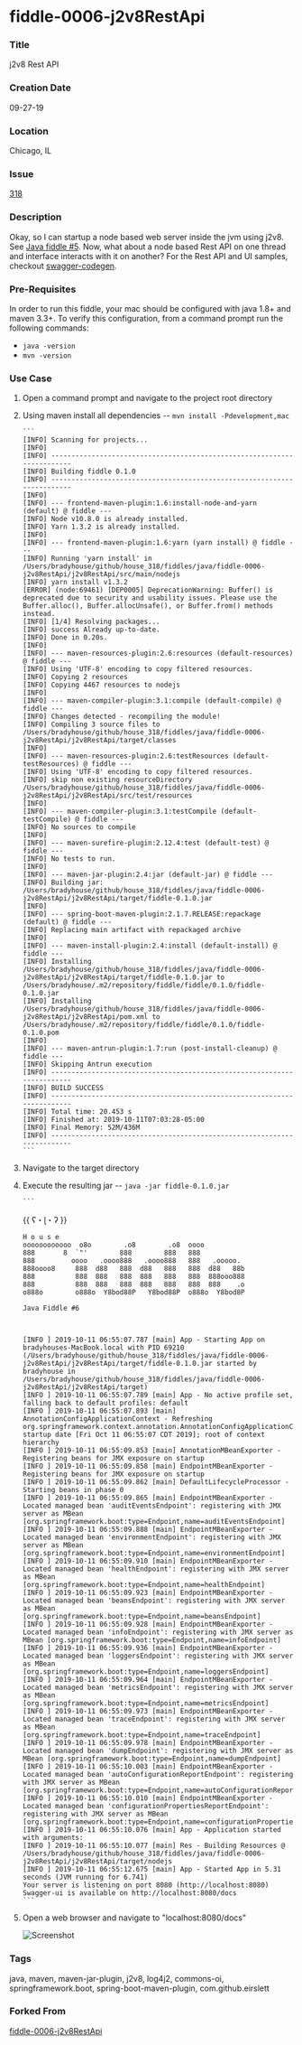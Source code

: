fiddle-0006-j2v8RestApi
======

### Title<a name="title"></a>

j2v8 Rest API


### Creation Date<a name="creation-date"></a>

09-27-19


### Location<a name="location"></a>

Chicago, IL


### Issue<a name="issue"></a>

[318](https://github.com/bradyhouse/house/issues/318)


### Description<a name="description"></a>

Okay, so I can startup a node based web server inside the jvm using j2v8.  See [Java fiddle #5](https://github.com/bradyhouse/house/tree/master/fiddles/java/fiddle-0005-j2v8Hello). Now, what about a node based Rest API on one thread and interface interacts with it on another?  For the Rest API and UI samples, checkout [swagger-codegen](https://github.com/swagger-api/swagger-codegen).


### Pre-Requisites<a name="pre-req">

In order to run this fiddle, your mac should be configured with java 1.8+ and maven 3.3+.  To verify this configuration, from a command prompt run the following 
commands:

*   `java -version`
*   `mvn -version`

### Use Case<a name="use-case"></a>

1.  Open a command prompt and navigate to the project root directory
2.  Using maven install all dependencies -- `mvn install -Pdevelopment,mac`

        ```
        [INFO] Scanning for projects...
        [INFO]
        [INFO] ------------------------------------------------------------------------
        [INFO] Building fiddle 0.1.0
        [INFO] ------------------------------------------------------------------------
        [INFO]
        [INFO] --- frontend-maven-plugin:1.6:install-node-and-yarn (default) @ fiddle ---
        [INFO] Node v10.8.0 is already installed.
        [INFO] Yarn 1.3.2 is already installed.
        [INFO]
        [INFO] --- frontend-maven-plugin:1.6:yarn (yarn install) @ fiddle ---
        [INFO] Running 'yarn install' in /Users/bradyhouse/github/house_318/fiddles/java/fiddle-0006-j2v8RestApi/j2v8RestApi/src/main/nodejs
        [INFO] yarn install v1.3.2
        [ERROR] (node:69461) [DEP0005] DeprecationWarning: Buffer() is deprecated due to security and usability issues. Please use the Buffer.alloc(), Buffer.allocUnsafe(), or Buffer.from() methods instead.
        [INFO] [1/4] Resolving packages...
        [INFO] success Already up-to-date.
        [INFO] Done in 0.20s.
        [INFO]
        [INFO] --- maven-resources-plugin:2.6:resources (default-resources) @ fiddle ---
        [INFO] Using 'UTF-8' encoding to copy filtered resources.
        [INFO] Copying 2 resources
        [INFO] Copying 4467 resources to nodejs
        [INFO]
        [INFO] --- maven-compiler-plugin:3.1:compile (default-compile) @ fiddle ---
        [INFO] Changes detected - recompiling the module!
        [INFO] Compiling 3 source files to /Users/bradyhouse/github/house_318/fiddles/java/fiddle-0006-j2v8RestApi/j2v8RestApi/target/classes
        [INFO]
        [INFO] --- maven-resources-plugin:2.6:testResources (default-testResources) @ fiddle ---
        [INFO] Using 'UTF-8' encoding to copy filtered resources.
        [INFO] skip non existing resourceDirectory /Users/bradyhouse/github/house_318/fiddles/java/fiddle-0006-j2v8RestApi/j2v8RestApi/src/test/resources
        [INFO]
        [INFO] --- maven-compiler-plugin:3.1:testCompile (default-testCompile) @ fiddle ---
        [INFO] No sources to compile
        [INFO]
        [INFO] --- maven-surefire-plugin:2.12.4:test (default-test) @ fiddle ---
        [INFO] No tests to run.
        [INFO]
        [INFO] --- maven-jar-plugin:2.4:jar (default-jar) @ fiddle ---
        [INFO] Building jar: /Users/bradyhouse/github/house_318/fiddles/java/fiddle-0006-j2v8RestApi/j2v8RestApi/target/fiddle-0.1.0.jar
        [INFO]
        [INFO] --- spring-boot-maven-plugin:2.1.7.RELEASE:repackage (default) @ fiddle ---
        [INFO] Replacing main artifact with repackaged archive
        [INFO]
        [INFO] --- maven-install-plugin:2.4:install (default-install) @ fiddle ---
        [INFO] Installing /Users/bradyhouse/github/house_318/fiddles/java/fiddle-0006-j2v8RestApi/j2v8RestApi/target/fiddle-0.1.0.jar to /Users/bradyhouse/.m2/repository/fiddle/fiddle/0.1.0/fiddle-0.1.0.jar
        [INFO] Installing /Users/bradyhouse/github/house_318/fiddles/java/fiddle-0006-j2v8RestApi/j2v8RestApi/pom.xml to /Users/bradyhouse/.m2/repository/fiddle/fiddle/0.1.0/fiddle-0.1.0.pom
        [INFO]
        [INFO] --- maven-antrun-plugin:1.7:run (post-install-cleanup) @ fiddle ---
        [INFO] Skipping Antrun execution
        [INFO] ------------------------------------------------------------------------
        [INFO] BUILD SUCCESS
        [INFO] ------------------------------------------------------------------------
        [INFO] Total time: 20.453 s
        [INFO] Finished at: 2019-10-11T07:03:28-05:00
        [INFO] Final Memory: 52M/436M
        [INFO] ------------------------------------------------------------------------
        ```

3.  Navigate to the target directory
4.  Execute the resulting jar -- `java -jar fiddle-0.1.0.jar`
    
        ```
       {{ ʕ・ɭ・ʔ }}

        H o u s e
        oooooooooooo  o8o        .o8        .o8  oooo
        888       8  `"'        888        888   888
        888         oooo   .oooo888   .oooo888   888   .ooooo.
        888oooo8     888  d88   888  d88   888   888  d88   88b
        888          888  888   888  888   888   888  888ooo888
        888          888  888   888  888   888   888  888    .o
        o888o        o888o  Y8bod88P   Y8bod88P  o888o  Y8bod8P

        Java Fiddle #6



        [INFO ] 2019-10-11 06:55:07.787 [main] App - Starting App on bradyhouses-MacBook.local with PID 69210 (/Users/bradyhouse/github/house_318/fiddles/java/fiddle-0006-j2v8RestApi/j2v8RestApi/target/fiddle-0.1.0.jar started by bradyhouse in /Users/bradyhouse/github/house_318/fiddles/java/fiddle-0006-j2v8RestApi/j2v8RestApi/target)
        [INFO ] 2019-10-11 06:55:07.789 [main] App - No active profile set, falling back to default profiles: default
        [INFO ] 2019-10-11 06:55:07.893 [main] AnnotationConfigApplicationContext - Refreshing org.springframework.context.annotation.AnnotationConfigApplicationContext@61baa894: startup date [Fri Oct 11 06:55:07 CDT 2019]; root of context hierarchy
        [INFO ] 2019-10-11 06:55:09.853 [main] AnnotationMBeanExporter - Registering beans for JMX exposure on startup
        [INFO ] 2019-10-11 06:55:09.858 [main] EndpointMBeanExporter - Registering beans for JMX exposure on startup
        [INFO ] 2019-10-11 06:55:09.862 [main] DefaultLifecycleProcessor - Starting beans in phase 0
        [INFO ] 2019-10-11 06:55:09.865 [main] EndpointMBeanExporter - Located managed bean 'auditEventsEndpoint': registering with JMX server as MBean [org.springframework.boot:type=Endpoint,name=auditEventsEndpoint]
        [INFO ] 2019-10-11 06:55:09.888 [main] EndpointMBeanExporter - Located managed bean 'environmentEndpoint': registering with JMX server as MBean [org.springframework.boot:type=Endpoint,name=environmentEndpoint]
        [INFO ] 2019-10-11 06:55:09.910 [main] EndpointMBeanExporter - Located managed bean 'healthEndpoint': registering with JMX server as MBean [org.springframework.boot:type=Endpoint,name=healthEndpoint]
        [INFO ] 2019-10-11 06:55:09.923 [main] EndpointMBeanExporter - Located managed bean 'beansEndpoint': registering with JMX server as MBean [org.springframework.boot:type=Endpoint,name=beansEndpoint]
        [INFO ] 2019-10-11 06:55:09.928 [main] EndpointMBeanExporter - Located managed bean 'infoEndpoint': registering with JMX server as MBean [org.springframework.boot:type=Endpoint,name=infoEndpoint]
        [INFO ] 2019-10-11 06:55:09.936 [main] EndpointMBeanExporter - Located managed bean 'loggersEndpoint': registering with JMX server as MBean [org.springframework.boot:type=Endpoint,name=loggersEndpoint]
        [INFO ] 2019-10-11 06:55:09.964 [main] EndpointMBeanExporter - Located managed bean 'metricsEndpoint': registering with JMX server as MBean [org.springframework.boot:type=Endpoint,name=metricsEndpoint]
        [INFO ] 2019-10-11 06:55:09.973 [main] EndpointMBeanExporter - Located managed bean 'traceEndpoint': registering with JMX server as MBean [org.springframework.boot:type=Endpoint,name=traceEndpoint]
        [INFO ] 2019-10-11 06:55:09.978 [main] EndpointMBeanExporter - Located managed bean 'dumpEndpoint': registering with JMX server as MBean [org.springframework.boot:type=Endpoint,name=dumpEndpoint]
        [INFO ] 2019-10-11 06:55:10.003 [main] EndpointMBeanExporter - Located managed bean 'autoConfigurationReportEndpoint': registering with JMX server as MBean [org.springframework.boot:type=Endpoint,name=autoConfigurationReportEndpoint]
        [INFO ] 2019-10-11 06:55:10.010 [main] EndpointMBeanExporter - Located managed bean 'configurationPropertiesReportEndpoint': registering with JMX server as MBean [org.springframework.boot:type=Endpoint,name=configurationPropertiesReportEndpoint]
        [INFO ] 2019-10-11 06:55:10.076 [main] App - Application started with arguments:
        [INFO ] 2019-10-11 06:55:10.077 [main] Res - Building Resources @ /Users/bradyhouse/github/house_318/fiddles/java/fiddle-0006-j2v8RestApi/j2v8RestApi/target/nodejs
        [INFO ] 2019-10-11 06:55:12.675 [main] App - Started App in 5.31 seconds (JVM running for 6.741)
        Your server is listening on port 8080 (http://localhost:8080)
        Swagger-ui is available on http://localhost:8080/docs
        ```

5.  Open a web browser and navigate to "localhost:8080/docs"

    ![Screenshot](screenshot.png)


### Tags<a name="tags"></a>

java, maven, maven-jar-plugin, j2v8, log4j2, commons-oi, springframework.boot, spring-boot-maven-plugin, com.github.eirslett


### Forked From

[fiddle-0006-j2v8RestApi](../fiddle-0005-j2v8Hello)
